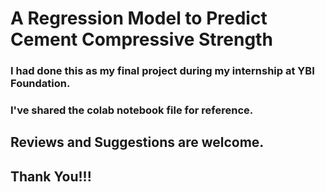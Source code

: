 # A Regression Model to Predict Cement Compressive Strength
### I had done this as my final project during my internship at YBI Foundation.
### I've shared the colab notebook file for reference.
## Reviews and Suggestions are welcome.
## Thank You!!!
